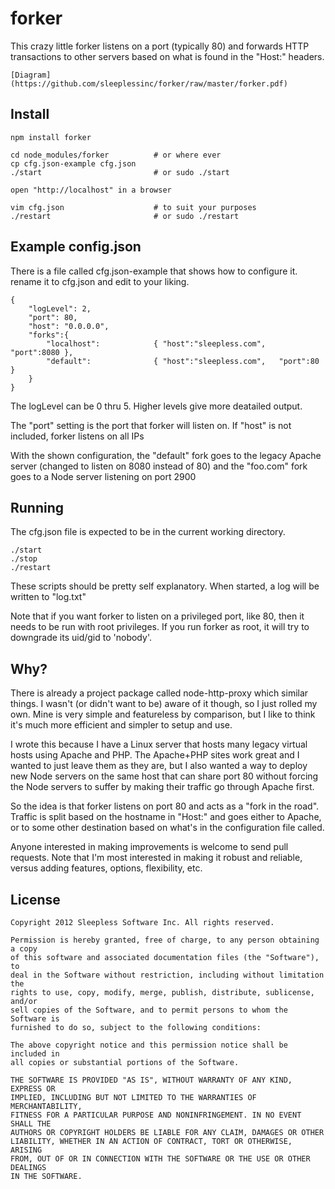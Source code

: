 
# forker 

This crazy little forker listens on a port (typically 80) and forwards HTTP
transactions to other
servers based on what is found in the "Host:" headers. 

	[Diagram](https://github.com/sleeplessinc/forker/raw/master/forker.pdf)

## Install
	
	npm install forker
	
	cd node_modules/forker			# or where ever
	cp cfg.json-example cfg.json
	./start							# or sudo ./start

	open "http://localhost" in a browser

	vim cfg.json					# to suit your purposes
	./restart						# or sudo ./restart


## Example config.json

There is a file called cfg.json-example that shows how to configure it.
rename it to cfg.json and edit to your liking.

	{
		"logLevel": 2,
		"port": 80,
		"host": "0.0.0.0",
		"forks":{
			"localhost":			{ "host":"sleepless.com",	"port":8080 },
			"default":				{ "host":"sleepless.com",	"port":80 }
		}
	}

The logLevel can be 0 thru 5.  Higher levels give more deatailed output.

The "port" setting is the port that forker will listen on. 
If "host" is not included, forker listens on all IPs 

With the shown configuration,
the "default" fork goes to the legacy Apache server (changed to listen on 8080 instead of 80)
and the "foo.com" fork goes to a Node server listening on port 2900

## Running

The cfg.json file is expected to be in the current working directory. 

	./start
	./stop
	./restart

These scripts should be pretty self explanatory.  When started, a log will
be written to "log.txt"

Note that if you want forker to listen on a privileged port, like 80, then
it needs to be run with root privileges.  If you run forker as root, it will
try to downgrade its uid/gid to 'nobody'.


## Why?

There is already a project package called node-http-proxy which similar things.
I wasn't (or didn't want to be) aware of it though, so I just rolled my own.
Mine is very simple and featureless by comparison, but I like to think it's much
more efficient and simpler to setup and use.

I wrote this because I have a Linux server that hosts many legacy virtual hosts using
Apache and PHP.
The Apache+PHP sites work great and I wanted to just leave them as they are, but I also
wanted a way to deploy new Node servers on the same host that can share port 80
without forcing the Node servers to suffer by making their traffic go through Apache first.

So the idea is that forker listens on port 80 and acts as a "fork in the road".
Traffic is split based on the hostname in "Host:" and goes either to Apache, or to some
other destination based on what's in the configuration file called.

Anyone interested in making improvements is welcome to send pull requests.
Note that I'm most interested in making it robust and reliable, versus adding
features, options, flexibility, etc.


## License

	Copyright 2012 Sleepless Software Inc. All rights reserved.

	Permission is hereby granted, free of charge, to any person obtaining a copy
	of this software and associated documentation files (the "Software"), to
	deal in the Software without restriction, including without limitation the
	rights to use, copy, modify, merge, publish, distribute, sublicense, and/or
	sell copies of the Software, and to permit persons to whom the Software is
	furnished to do so, subject to the following conditions:

	The above copyright notice and this permission notice shall be included in
	all copies or substantial portions of the Software.

	THE SOFTWARE IS PROVIDED "AS IS", WITHOUT WARRANTY OF ANY KIND, EXPRESS OR
	IMPLIED, INCLUDING BUT NOT LIMITED TO THE WARRANTIES OF MERCHANTABILITY,
	FITNESS FOR A PARTICULAR PURPOSE AND NONINFRINGEMENT. IN NO EVENT SHALL THE
	AUTHORS OR COPYRIGHT HOLDERS BE LIABLE FOR ANY CLAIM, DAMAGES OR OTHER
	LIABILITY, WHETHER IN AN ACTION OF CONTRACT, TORT OR OTHERWISE, ARISING
	FROM, OUT OF OR IN CONNECTION WITH THE SOFTWARE OR THE USE OR OTHER DEALINGS
	IN THE SOFTWARE. 
